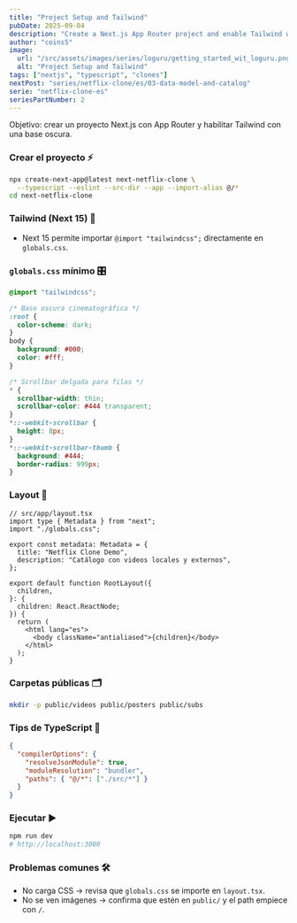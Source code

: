 ```yaml
---
title: "Project Setup and Tailwind"
pubDate: 2025-09-04
description: "Create a Next.js App Router project and enable Tailwind with a dark, media‑friendly baseline."
author: "coins5"
image:
  url: "/src/assets/images/series/loguru/getting_started_wit_loguru.png"
  alt: "Project Setup and Tailwind"
tags: ["nextjs", "typescript", "clones"]
nextPost: "series/netflix-clone/es/03-data-model-and-catalog"
serie: "netflix-clone-es"
seriesPartNumber: 2
---
```


Objetivo: crear un proyecto Next.js con App Router y habilitar Tailwind con una base oscura.

### Crear el proyecto ⚡

```bash
npx create-next-app@latest next-netflix-clone \
  --typescript --eslint --src-dir --app --import-alias @/*
cd next-netflix-clone
```

### Tailwind (Next 15) 🎨

- Next 15 permite importar `@import "tailwindcss";` directamente en `globals.css`.

### `globals.css` mínimo 🎛️

```css
@import "tailwindcss";

/* Base oscura cinematográfica */
:root {
  color-scheme: dark;
}
body {
  background: #000;
  color: #fff;
}

/* Scrollbar delgada para filas */
* {
  scrollbar-width: thin;
  scrollbar-color: #444 transparent;
}
*::-webkit-scrollbar {
  height: 8px;
}
*::-webkit-scrollbar-thumb {
  background: #444;
  border-radius: 999px;
}
```

### Layout 🧩

```tsx
// src/app/layout.tsx
import type { Metadata } from "next";
import "./globals.css";

export const metadata: Metadata = {
  title: "Netflix Clone Demo",
  description: "Catálogo con videos locales y externos",
};

export default function RootLayout({
  children,
}: {
  children: React.ReactNode;
}) {
  return (
    <html lang="es">
      <body className="antialiased">{children}</body>
    </html>
  );
}
```

### Carpetas públicas 🗂️

```bash
mkdir -p public/videos public/posters public/subs
```

### Tips de TypeScript 🧰

```json
{
  "compilerOptions": {
    "resolveJsonModule": true,
    "moduleResolution": "bundler",
    "paths": { "@/*": ["./src/*"] }
  }
}
```

### Ejecutar ▶️

```bash
npm run dev
# http://localhost:3000
```

### Problemas comunes 🛠️

- No carga CSS → revisa que `globals.css` se importe en `layout.tsx`.
- No se ven imágenes → confirma que estén en `public/` y el path empiece con `/`.

